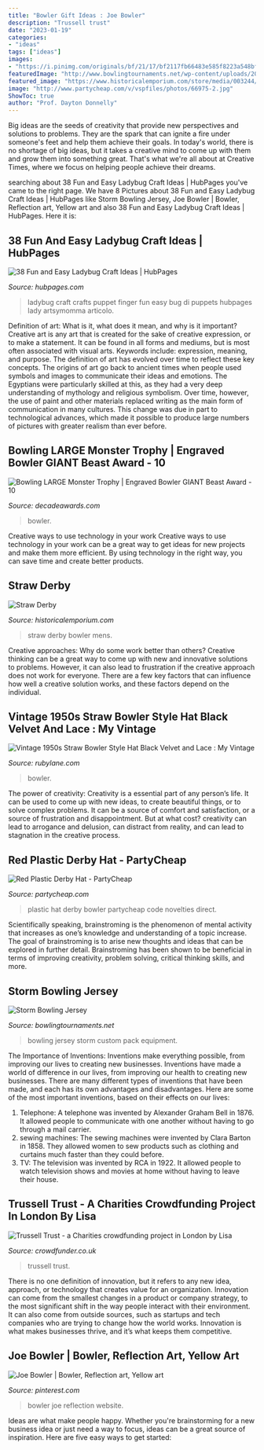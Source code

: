 ```yaml
---
title: "Bowler Gift Ideas : Joe Bowler"
description: "Trussell trust"
date: "2023-01-19"
categories:
- "ideas"
tags: ["ideas"]
images:
- "https://i.pinimg.com/originals/bf/21/17/bf2117fb66483e585f8223a548bfffd4.jpg"
featuredImage: "http://www.bowlingtournaments.net/wp-content/uploads/2013/12/custom-jersey.jpg"
featured_image: "https://www.historicalemporium.com/store/media/003244/003244_01.jpg"
image: "http://www.partycheap.com/v/vspfiles/photos/66975-2.jpg"
ShowToc: true
author: "Prof. Dayton Donnelly"
---
```



Big ideas are the seeds of creativity that provide new perspectives and solutions to problems. They are the spark that can ignite a fire under someone's feet and help them achieve their goals. In today's world, there is no shortage of big ideas, but it takes a creative mind to come up with them and grow them into something great. That's what we're all about at Creative Times, where we focus on helping people achieve their dreams.

	

		
searching about 38 Fun and Easy Ladybug Craft Ideas | HubPages you've came to the right page. We have 8 Pictures about 38 Fun and Easy Ladybug Craft Ideas | HubPages like Storm Bowling Jersey, Joe Bowler | Bowler, Reflection art, Yellow art and also 38 Fun and Easy Ladybug Craft Ideas | HubPages. Here it is:
		
    
## 38 Fun And Easy Ladybug Craft Ideas | HubPages

<img loading=lazy src="https://usercontent2.hubstatic.com/13266717_f520.jpg" onerror="this.onerror=null;this.src='https://tse2.mm.bing.net/th?id=OIP.fIeswy7XoYFM0UpMIKE1BAHaHa&amp;pid=15.1';" alt="38 Fun and Easy Ladybug Craft Ideas | HubPages">

_Source: hubpages.com_

>ladybug craft crafts puppet finger fun easy bug di puppets hubpages lady artsymomma articolo. 

	

Definition of art: What is it, what does it mean, and why is it important?
Creative art is any art that is created for the sake of creative expression, or to make a statement. It can be found in all forms and mediums, but is most often associated with visual arts. Keywords include: expression, meaning, and purpose. The definition of art has evolved over time to reflect these key concepts.
The origins of art go back to ancient times when people used symbols and images to communicate their ideas and emotions. The Egyptians were particularly skilled at this, as they had a very deep understanding of mythology and religious symbolism. Over time, however, the use of paint and other materials replaced writing as the main form of communication in many cultures. This change was due in part to technological advances, which made it possible to produce large numbers of pictures with greater realism than ever before.

    
## Bowling LARGE Monster Trophy | Engraved Bowler GIANT Beast Award - 10

<img loading=lazy src="https://cdn10.bigcommerce.com/s-aub1q7pn32/products/16669/images/47693/DA-993-FCL427-BOWLING-front__43288.1611895602.500.750.jpg?c=2" onerror="this.onerror=null;this.src='https://tse3.mm.bing.net/th?id=OIP.ma7CU0H5yQUdeKxGHshjOAHaLG&amp;pid=15.1';" alt="Bowling LARGE Monster Trophy | Engraved Bowler GIANT Beast Award - 10">

_Source: decadeawards.com_

>bowler. 

	

Creative ways to use technology in your work
Creative ways to use technology in your work can be a great way to get ideas for new projects and make them more efficient. By using technology in the right way, you can save time and create better products.

    
## Straw Derby

<img loading=lazy src="https://www.historicalemporium.com/store/media/003244/003244_01.jpg" onerror="this.onerror=null;this.src='https://tse2.mm.bing.net/th?id=OIP.CXuJN0e6C0SwT5MoNT9BlAHaFp&amp;pid=15.1';" alt="Straw Derby">

_Source: historicalemporium.com_

>straw derby bowler mens. 

	

Creative approaches: Why do some work better than others?
Creative thinking can be a great way to come up with new and innovative solutions to problems. However, it can also lead to frustration if the creative approach does not work for everyone. There are a few key factors that can influence how well a creative solution works, and these factors depend on the individual.

    
## Vintage 1950s Straw Bowler Style Hat Black Velvet And Lace : My Vintage

<img loading=lazy src="https://cdn0.rubylane.com/_pod/item/659654/958/Vintage-1950s-Straw-Bowler-Style-Hat-full-2-2048-43-l-59-ea.jpg" onerror="this.onerror=null;this.src='https://tse4.mm.bing.net/th?id=OIP.WJGFTV9bPpzkS2tfWqC6LAHaKZ&amp;pid=15.1';" alt="Vintage 1950s Straw Bowler Style Hat Black Velvet and Lace : My Vintage">

_Source: rubylane.com_

>bowler. 

	

The power of creativity:
Creativity is a essential part of any person’s life. It can be used to come up with new ideas, to create beautiful things, or to solve complex problems. It can be a source of comfort and satisfaction, or a source of frustration and disappointment. But at what cost? creativity can lead to arrogance and delusion, can distract from reality, and can lead to stagnation in the creative process.

    
## Red Plastic Derby Hat - PartyCheap

<img loading=lazy src="http://www.partycheap.com/v/vspfiles/photos/66975-2.jpg" onerror="this.onerror=null;this.src='https://tse3.mm.bing.net/th?id=OIP.KeciSxedFljzJlPUC0U_cwHaFI&amp;pid=15.1';" alt="Red Plastic Derby Hat - PartyCheap">

_Source: partycheap.com_

>plastic hat derby bowler partycheap code novelties direct. 

	

Scientifically speaking, brainstroming is the phenomenon of mental activity that increases as one’s knowledge and understanding of a topic increase. The goal of brainstroming is to arise new thoughts and ideas that can be explored in further detail. Brainstroming has been shown to be beneficial in terms of improving creativity, problem solving, critical thinking skills, and more.

    
## Storm Bowling Jersey

<img loading=lazy src="http://www.bowlingtournaments.net/wp-content/uploads/2013/12/custom-jersey.jpg" onerror="this.onerror=null;this.src='https://tse3.mm.bing.net/th?id=OIP.F8ucrIDgEP2hcqap_BnVbgHaHa&amp;pid=15.1';" alt="Storm Bowling Jersey">

_Source: bowlingtournaments.net_

>bowling jersey storm custom pack equipment. 

	

The Importance of Inventions: Inventions make everything possible, from improving our lives to creating new businesses.
Inventions have made a world of difference in our lives, from improving our health to creating new businesses. There are many different types of inventions that have been made, and each has its own advantages and disadvantages. Here are some of the most important inventions, based on their effects on our lives:
1. Telephone: A telephone was invented by Alexander Graham Bell in 1876. It allowed people to communicate with one another without having to go through a mail carrier. 
2. sewing machines: The sewing machines were invented by Clara Barton in 1858. They allowed women to sew products such as clothing and curtains much faster than they could before. 
3. TV: The television was invented by RCA in 1922. It allowed people to watch television shows and movies at home without having to leave their house. 

    
## Trussell Trust - A Charities Crowdfunding Project In London By Lisa

<img loading=lazy src="https://www.crowdfunder.co.uk/trussell-trust-1/og-image?f=true&amp;v=1592918304" onerror="this.onerror=null;this.src='https://tse4.mm.bing.net/th?id=OIP.bMmEZLlhJMygdAtxGGe_ewHaEK&amp;pid=15.1';" alt="Trussell Trust - a Charities crowdfunding project in London by Lisa">

_Source: crowdfunder.co.uk_

>trussell trust. 

	

There is no one definition of innovation, but it refers to any new idea, approach, or technology that creates value for an organization. Innovation can come from the smallest changes in a product or company strategy, to the most significant shift in the way people interact with their environment. It can also come from outside sources, such as startups and tech companies who are trying to change how the world works. Innovation is what makes businesses thrive, and it’s what keeps them competitive.

    
## Joe Bowler | Bowler, Reflection Art, Yellow Art

<img loading=lazy src="https://i.pinimg.com/originals/bf/21/17/bf2117fb66483e585f8223a548bfffd4.jpg" onerror="this.onerror=null;this.src='https://tse3.mm.bing.net/th?id=OIP.-QmDIP49tuokxd4vJqdxzgHaJS&amp;pid=15.1';" alt="Joe Bowler | Bowler, Reflection art, Yellow art">

_Source: pinterest.com_

>bowler joe reflection website. 

	

Ideas are what make people happy. Whether you're brainstorming for a new business idea or just need a way to focus, ideas can be a great source of inspiration. Here are five easy ways to get started: 

